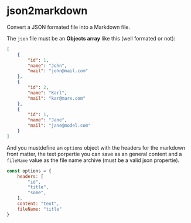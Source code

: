 # json2markdown

Convert a JSON formated file into a Markdown file.

The `json` file must be an **Objects array** like this (well formated or not):

```json
[
	{
		"id": 1,
		"name": "John",
		"mail": "john@mail.com"
	},
	{
		"id": 2,
		"name": "Karl",
		"mail": "kar@marx.com"
	},
	{
		"id": 1,
		"name": "Jane",
		"mail": "jane@model.com"
	}
]
```
And you mustdefine an `options` object with the headers for the markdown front matter, the text porpertie you can save as an general content and a `fileName` value as the file name archive (must be a valid json propertie).

```javascript
const options = {
	headers: [
		"id",
		"title",
		"some",
	],
	content: "text",
	fileName: "title"
}
```